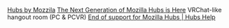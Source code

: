 
[Hubs by Mozzila](https://hubs.mozilla.com/)
[The Next Generation of Mozilla Hubs is Here](https://hubs.mozilla.com/labs/mozilla-hubs-early-access-release)
VRChat-like hangout room (PC & PCVR)
[End of support for Mozilla Hubs | Hubs Help](https://support.mozilla.org/en-US/kb/end-support-mozilla-hubs)
